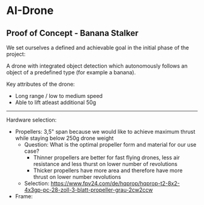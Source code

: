 # AI-Drone

## Proof of Concept - Banana Stalker

We set ourselves a defined and achievable goal in the initial phase of the project:

A drone with integrated object detection which autonomously follows an object of a predefined type (for example a banana). 

Key attributes of the drone:

- Long range / low to medium speed
- Able to lift atleast additional 50g

---

Hardware selection:

- Propellers: 3,5" span because we would like to achieve maximum thrust while staying below 250g drone weight
    - Question: What is the optimal propeller form and material for our use case?
        - Thinner propellers are better for fast flying drones, less air resistance and less thurst on lower number of revolutions
        - Thicker propellers have more area and therefore have more thrust on lower number revolutions
    - Selection: https://www.fpv24.com/de/hqprop/hqprop-t2-8x2-4x3gp-pc-28-zoll-3-blatt-propeller-grau-2cw2ccw
- Frame: 